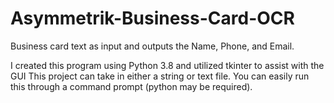 # Asymmetrik-Business-Card-OCR
Business card text as input and outputs the Name, Phone, and Email.

I created this program using Python 3.8 and utilized tkinter to assist with the GUI
This project can take in either a string or text file.
You can easily run this through a command prompt (python may be required).

